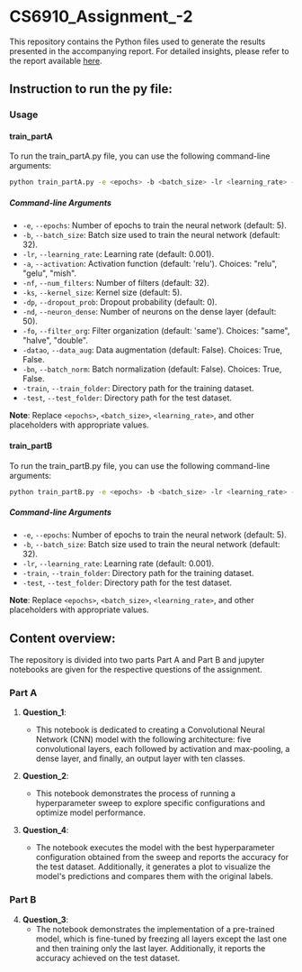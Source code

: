 # CS6910_Assignment_-2

This repository contains the Python files used to generate the results presented in the accompanying report. For detailed insights, please refer to the report available [here]([https://api.wandb.ai/links/dibakar/s0xfcb15](https://wandb.ai/dibakar/CS6910_Assignment_2_partA/reports/Dibakar-s-CS6910-Assignment-2--Vmlldzo3NDI1Nzgy?accessToken=0xdvz93u96d2nilpocbj0detjpdq9b4m0k540xibl668nzvpfe8gsotazqgqkicy)).

## Instruction to run the py file:

### Usage

#### train_partA
To run the train_partA.py file, you can use the following command-line arguments:

```bash
python train_partA.py -e <epochs> -b <batch_size> -lr <learning_rate> -a <activation> -nf <num_filters> -ks <kernel_size> -dp <dropout_prob> -nd <neuron_dense> -fo <filter_org> -datao <data_aug> -bn <batch_norm> -train <train_folder> -test <test_folder>
```
##### Command-line Arguments

- `-e`, `--epochs`: Number of epochs to train the neural network (default: 5).
- `-b`, `--batch_size`: Batch size used to train the neural network (default: 32).
- `-lr`, `--learning_rate`: Learning rate (default: 0.001).
- `-a`, `--activation`: Activation function (default: 'relu'). Choices: "relu", "gelu", "mish".
- `-nf`, `--num_filters`: Number of filters (default: 32).
- `-ks`, `--kernel_size`: Kernel size (default: 5).
- `-dp`, `--dropout_prob`: Dropout probability (default: 0).
- `-nd`, `--neuron_dense`: Number of neurons on the dense layer (default: 50).
- `-fo`, `--filter_org`: Filter organization (default: 'same'). Choices: "same", "halve", "double".
- `-datao`, `--data_aug`: Data augmentation (default: False). Choices: True, False.
- `-bn`, `--batch_norm`: Batch normalization (default: False). Choices: True, False.
- `-train`, `--train_folder`: Directory path for the training dataset.
- `-test`, `--test_folder`: Directory path for the test dataset.

**Note**: Replace `<epochs>`, `<batch_size>`, `<learning_rate>`, and other placeholders with appropriate values.

#### train_partB
To run the train_partB.py file, you can use the following command-line arguments:

```bash
python train_partB.py -e <epochs> -b <batch_size> -lr <learning_rate> -train <train_folder> -test <test_folder>
```
##### Command-line Arguments

- `-e`, `--epochs`: Number of epochs to train the neural network (default: 5).
- `-b`, `--batch_size`: Batch size used to train the neural network (default: 32).
- `-lr`, `--learning_rate`: Learning rate (default: 0.001).
- `-train`, `--train_folder`: Directory path for the training dataset.
- `-test`, `--test_folder`: Directory path for the test dataset.

**Note**: Replace `<epochs>`, `<batch_size>`, `<learning_rate>`, and other placeholders with appropriate values.


## Content overview:
The repository is divided into two parts Part A and Part B and jupyter notebooks are given for the respective questions of the assignment. 

### Part A
1. **Question_1**: 
   - This notebook is dedicated to creating a Convolutional Neural Network (CNN) model with the following architecture: five convolutional layers, each followed by activation and max-pooling, a dense layer,        and finally, an output layer with ten classes.
   
2. **Question_2**: 
   - This notebook demonstrates the process of running a hyperparameter sweep to explore specific configurations and optimize model performance.

3. **Question_4**: 
   - The notebook executes the model with the best hyperparameter configuration obtained from the sweep and reports the accuracy for the test dataset. Additionally, it generates a plot to visualize the model's predictions and compares them with the original labels.

### Part B
4. **Question_3**: 
   - The notebook demonstrates the implementation of a pre-trained model, which is fine-tuned by freezing all layers except the last one and then training only the last layer. Additionally, it reports the accuracy achieved on the test dataset.

